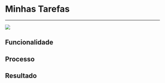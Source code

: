# Minhas Tarefas

---

![](http://developers.connectparts.com.br/imagens/comercialTarefasMinhasTarefas01.png)

## Funcionalidade

## Processo

## Resultado
